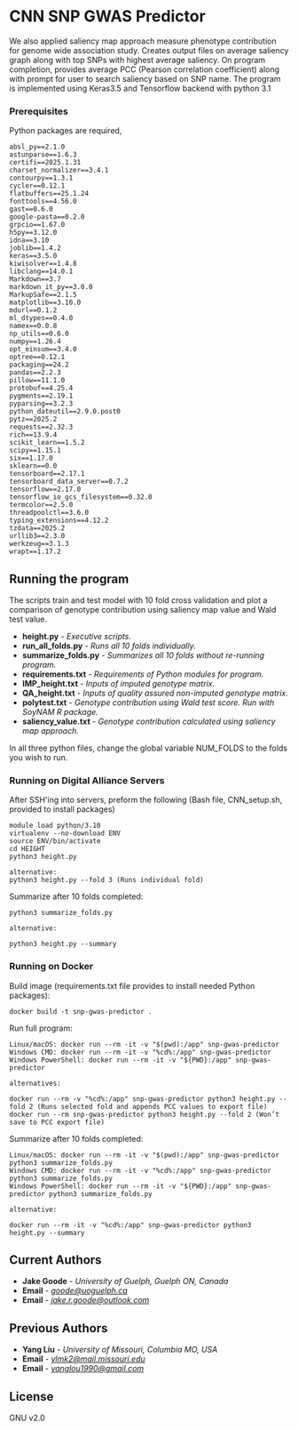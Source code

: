 # CNN SNP GWAS Predictor

We also applied saliency map approach measure phenotype contribution for genome wide association study.
Creates output files on average saliency graph along with top SNPs with highest average saliency.
On program completion, provides average PCC (Pearson correlation coefficient) along with prompt
for user to search saliency based on SNP name.
The program is implemented using Keras3.5 and Tensorflow backend with python 3.1

### Prerequisites

Python packages are required,

```
absl_py==2.1.0 
astunparse==1.6.3 
certifi==2025.1.31 
charset_normalizer==3.4.1 
contourpy==1.3.1 
cycler==0.12.1 
flatbuffers==25.1.24 
fonttools==4.56.0 
gast==0.6.0 
google-pasta==0.2.0 
grpcio==1.67.0 
h5py==3.12.0 
idna==3.10 
joblib==1.4.2 
keras==3.5.0 
kiwisolver==1.4.8 
libclang==14.0.1 
Markdown==3.7 
markdown_it_py==3.0.0 
MarkupSafe==2.1.5 
matplotlib==3.10.0 
mdurl==0.1.2 
ml_dtypes==0.4.0 
namex==0.0.8 
np_utils==0.6.0
numpy==1.26.4 
opt_einsum==3.4.0 
optree==0.12.1 
packaging==24.2 
pandas==2.2.3 
pillow==11.1.0 
protobuf==4.25.4 
pygments==2.19.1 
pyparsing==3.2.3
python_dateutil==2.9.0.post0 
pytz==2025.2
requests==2.32.3 
rich==13.9.4 
scikit_learn==1.5.2 
scipy==1.15.1 
six==1.17.0 
sklearn==0.0 
tensorboard==2.17.1 
tensorboard_data_server==0.7.2 
tensorflow==2.17.0 
tensorflow_io_gcs_filesystem==0.32.0 
termcolor==2.5.0 
threadpoolctl==3.6.0 
typing_extensions==4.12.2 
tzdata==2025.2
urllib3==2.3.0 
werkzeug==3.1.3 
wrapt==1.17.2 
```

## Running the program

The scripts train and test model with 10 fold cross validation and plot a comparison of genotype contribution using saliency map value and Wald test value.

* **height.py** - *Executive scripts.*
* **run_all_folds.py** - *Runs all 10 folds individually.*
* **summarize_folds.py** - *Summarizes all 10 folds without re-running program.*
* **requirements.txt** - *Requirements of Python modules for program.*
* **IMP_height.txt** - *Inputs of imputed genotype matrix.*
* **QA_height.txt** - *Inputs of quality assured non-imputed genotype matrix.*
* **polytest.txt** - *Genotype contribution using Wald test score. Run with SoyNAM R package.*
* **saliency_value.txt** - *Genotype contribution calculated using saliency map approach.*

In all three python files, change the global variable NUM_FOLDS to the folds you wish to run.

### Running on Digital Alliance Servers

After SSH'ing into servers, preform the following
(Bash file, CNN_setup.sh, provided to install packages)

```
module load python/3.10
virtualenv --no-download ENV
source ENV/bin/activate
cd HEIGHT
python3 height.py

alternative:
python3 height.py --fold 3 (Runs individual fold)
```

Summarize after 10 folds completed:
```
python3 summarize_folds.py

alternative:

python3 height.py --summary
```

### Running on Docker

Build image (requirements.txt file provides to install needed Python packages):
```
docker build -t snp-gwas-predictor .
```

Run full program:
```
Linux/macOS: docker run --rm -it -v "$(pwd):/app" snp-gwas-predictor
Windows CMD: docker run --rm -it -v "%cd%:/app" snp-gwas-predictor
Windows PowerShell: docker run --rm -it -v "${PWD}:/app" snp-gwas-predictor

alternatives:

docker run --rm -v "%cd%:/app" snp-gwas-predictor python3 height.py --fold 2 (Runs selected fold and appends PCC values to export file)
docker run --rm snp-gwas-predictor python3 height.py --fold 2 (Won’t save to PCC export file)
```

Summarize after 10 folds completed:
```
Linux/macOS: docker run --rm -it -v "$(pwd):/app" snp-gwas-predictor python3 summarize_folds.py
Windows CMD: docker run --rm -it -v "%cd%:/app" snp-gwas-predictor python3 summarize_folds.py 
Windows PowerShell: docker run --rm -it -v "${PWD}:/app" snp-gwas-predictor python3 summarize_folds.py

alternative:

docker run --rm -it -v "%cd%:/app" snp-gwas-predictor python3 height.py --summary
```

## Current Authors

* **Jake Goode** - *University of Guelph, Guelph ON, Canada*
* **Email** - *goode@uoguelph.ca* 
* **Email** - *jake.r.goode@outlook.com*

## Previous Authors

* **Yang Liu** - *University of Missouri, Columbia MO, USA*
* **Email** - *ylmk2@mail.missouri.edu* 
* **Email** - *yanglou1990@gmail.com*

## License
GNU v2.0